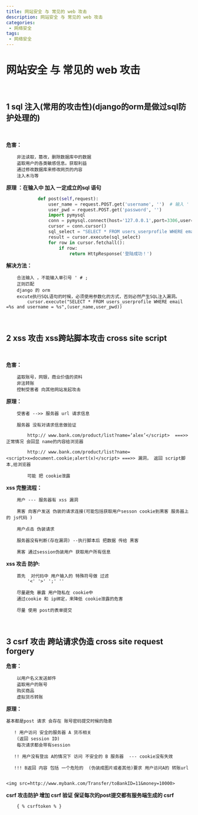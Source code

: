 ```yaml
---
title: 网站安全 与 常见的 web 攻击
description: 网站安全 与 常见的 web 攻击
categories:
 - 网络安全
tags:
 - 网络安全
---
```




#    网站安全 与 常见的 web 攻击


<br>

## 1  sql 注入(常用的攻击性)(django的orm是做过sql防护处理的)


<br>

**危害：**

        非法读取，篡改，删除数据库中的数据
        盗取用户的各类敏感信息。获取利益
        通过修改数据库来修改网页的内容
        注入木马等


**原理 ：在输入中 加入 一定成立的sql 语句**

```python
            def post(self,request):
                user_name = request.POST.get('username', '')  # 输入 ' OR 1=1 #ahdsahdsadsasad(#表示注释)
                user_pwd = request.POST.get('password', '')
                import pymysql
                conn = pymysql.connect(host='127.0.0.1',port=3306,user='root',password='',db='mxonline',charset='utf8')
                cursor = conn.cursor()
                sql_select = "SELECT * FROM users_userprofile WHERE email ='{0}' and password = '{1}'".format(user_name,user_pwd)
                result = cursor.execute(sql_select)
                for row in cursor.fetchall():
                    if row:
                        return HttpResponse('登陆成功！')
```

**解决方法：**

        合法输入 ，不能输入单引号 ' # ;
        正则匹配
        django 的 orm
        excute执行SQL语句的时候，必须使用参数化的方式，否则必然产生SQL注入漏洞。
            cursor.execute("SELECT * FROM users_userprofile WHERE email =%s and username = %s",(user_name,user_pwd))




<br>

##  2 xss 攻击   xss跨站脚本攻击 cross site script


<br>


**危害：**

        盗取账号，网银，商业价值的资料
        非法转账
        控制受害者 向其他网站发起攻击

**原理：**

        受害者 -->> 服务器 url 请求信息

        服务器 没有对请求信息做验证

            http:// www.bank.com/product/list?name=‘alex’</script>  ===>>  正常情况 会回显 name的内容给浏览器

            http:// www.bank.com/product/list?name=<script>x=document.cookie;alert(x)</script> ===>> 漏洞， 返回 script脚本,给浏览器

            可能 把 cookie泄露


**xss 完整流程：**

        用户 --- 服务器有 xss 漏洞

        黑客 向客户发送 伪装的请求连接(可能包括获取用户sesson cookie到黑客 服务器上的 js代码 )

        用户点击 伪装请求

        服务器没有判断(存在漏洞) --执行脚本后 把数据 传给 黑客

        黑客 通过session伪装用户 获取用户所有信息


**xss 攻击 防护:**

        首先  对代码中 用户输入的 特殊符号做 过滤
            '<' '>' ';' ''

        尽量避免 暴露 用户隐私在 cookie中
        通过cookie 和 ip绑定，来降低 cookie泄露的危害

        尽量 使用 post的表单提交

<br>

##  3  csrf 攻击   跨站请求伪造 cross site  request forgery


**危害：**

        以用户名义发送邮件
        盗取用户的账号
        购买商品
        虚拟货币转账

**原理：**
        
    基本都是post 请求 会存在 账号密码提交时候的隐患

       ! 用户访问 安全的服务器 A 货币相关
        (返回 session ID)
        每次请求都会带有session

       !! 用户没有登出 A的情况下 访问 不安全的 B 服务器  --- cookie没有失效

       !!! B返回 内容 包括 一个危险的  (伪装成图片或者其他)要求 用户访问A的 转账url


    <img src=http://www.mybank.com/Transfer/toBankID=11&money=10000>


**csrf 攻击防护  增加 csrf 验证 保证每次的post提交都有服务端生成的 csrf**

        { % csrftoken % }
